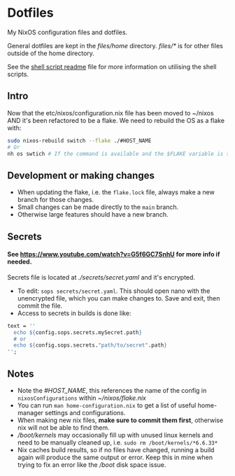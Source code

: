 # Dotfiles

My NixOS configuration files and dotfiles.

General dotfiles are kept in the *files/home* directory. *files/\** is for other files outside of the home directory.

See the [shell script readme](files/home/.shell_scripts/README.md) file for more information on utilising the shell scripts.

## Intro

Now that the etc/nixos/configuration.nix file has been moved to ~/nixos AND it's been refactored to be a flake. We need to rebuild the OS as a flake with:
```bash
sudo nixos-rebuild switch --flake ./#HOST_NAME
# Or
nh os swtich # If the command is available and the $FLAKE variable is set.
```

## Development or making changes

- When updating the flake, i.e. the `flake.lock` file, always make a new branch for those changes.
- Small changes can be made directly to the `main` branch.
- Otherwise large features should have a new branch.

## Secrets

#### See https://www.youtube.com/watch?v=G5f6GC7SnhU for more info if needed.
Secrets file is located at *./secrets/secret.yaml* and it's encrypted.
- To edit: `sops secrets/secret.yaml`. This should open nano with the unencrypted file, which you can make changes to. Save and exit, then commit the file.
- Access to secrets in builds is done like:
```nix
text = ''
  echo ${config.sops.secrets.mySecret.path}
  # or
  echo ${config.sops.secrets."path/to/secret".path}
'';
```


## Notes

* Note the *#HOST_NAME*, this references the name of the config in `nixosConfigurations` within *~/nixos/flake.nix*
* You can run `man home-configuration.nix` to get a list of useful home-manager settings and configurations.
* When making new nix files, **make sure to commit them first**, otherwise nix will not be able to find them.
* */boot/kernels* may occasionally fill up with unused linux kernels and need to be manually cleaned up, i.e. `sudo rm /boot/kernels/*6.6.33*`
* Nix caches build results, so if no files have changed, running a build again will produce the same output or error. Keep this in mine when trying to fix an error like the */boot* disk space issue.
